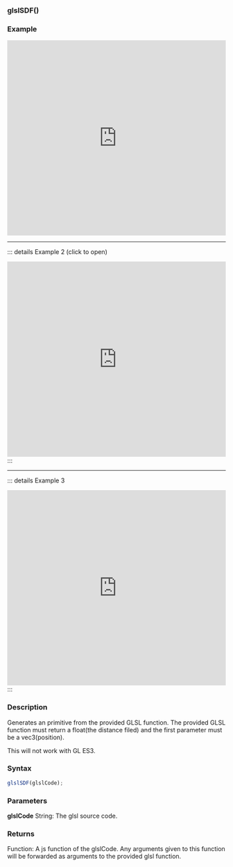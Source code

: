 ### glslSDF()

### Example

<iframe width="100%" height="450px" src="https://shaderpark.netlify.com/sculpture/-N-zzJMPuGNRgk7wJzcN?example=true&embed=true" frameborder="0"></iframe>

---
::: details Example 2 (click to open)
<iframe width="100%" height="450px" src="https://shaderpark.netlify.com/sculpture/-N-zyfdiGNS3Y3TwfVy8?example=true&embed=true" frameborder="0"></iframe>
:::

---

::: details Example 3 
<iframe width="100%" height="450px" src="https://shaderpark.netlify.com/sculpture/-N-nbKAm-LUNKWjQvbVz?example=true&embed=true" frameborder="0"></iframe>
:::


### Description
Generates an primitive from the provided GLSL function. 
The provided GLSL function must return a float(the distance filed) and the first parameter must be a vec3(position).

This will not work with GL ES3.

### Syntax
```js
glslSDF(glslCode);
```

### Parameters
**glslCode** String: The glsl source code.

### Returns
Function: A js function of the glslCode. Any arguments given to this function will be forwarded as arguments to the provided glsl function.
